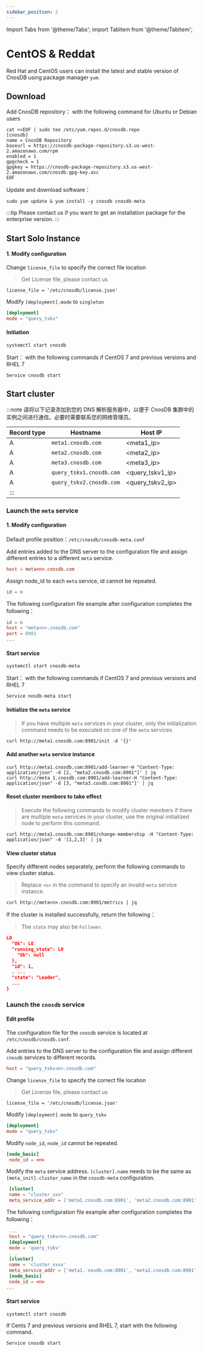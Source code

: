 ```yaml
---
sidebar_position: 2
---
```


Import Tabs from '@theme/Tabs';
import TabItem from '@theme/TabItem';

# CentOS & Reddat

Red Hat and CentOS users can install the latest and stable version of CnosDB using package manager `yum`.

## Download

<Tabs groupId="editions">
<TabItem value="Community" label="社区版">

Add CnosDB repository： with the following command for Ubuntu or Debian users

```shell
cat <<EOF | sudo tee /etc/yum.repos.d/cnosdb.repo
[cnosdb]
name = CnosDB Repository
baseurl = https://cnosdb-package-repository.s3.us-west-2.amazonaws.com/rpm
enabled = 1
gpgcheck = 1
gpgkey = https://cnosdb-package-repository.s3.us-west-2.amazonaws.com/cnosdb.gpg-key.asc
EOF
```

Update and download software：

```shell
sudo yum update & yum install -y cnosdb cnosdb-meta
```


<TabItem value="Enterprise" label="企业版">

:::tip
Please contact us if you want to get an installation package for the enterprise version.
:::




## Start Solo Instance

#### 1. Modify configuration

<Tabs groupId="editions">
<TabItem value="Community" label="社区版">


<TabItem value="Enterprise" label="企业版">

Change `license_file` to specify the correct file location

> Get License file, please contact us

```shell
license_file = '/etc/cnosdb/license.json'
```




Modify `[deployment].mode` to `singleton`

```toml
[deployment]
mode = "query_tskv"
```

#### Initiation

```shell
systemctl start cnosdb
```

Start： with the following commands if CentOS 7 and previous versions and RHEL 7

```shell
Service cnosdb start
```

## Start cluster

:::note
请将以下记录添加到您的 DNS 解析服务器中，以便于 CnosDB 集群中的实例之间进行通信。必要时需要联系您的网络管理员。

| Record type | Hostname                 | Host IP                                                     |
| ----------- | ------------------------ | ----------------------------------------------------------- |
| A           | `meta1.cnosdb.com`       | \<meta1_ip>                            |
| A           | `meta2.cnosdb.com`       | \<meta2_ip>                            |
| A           | `meta3.cnosdb.com`       | \<meta3_ip>                            |
| A           | `query_tskv1.cnosdb.com` | \<query_tskv1_ip> |
| A           | `query_tskv2.cnosdb.com` | \<query_tskv2_ip> |
| :::         |                          |                                                             |

### Launch the `meta` service

#### 1. Modify configuration

Default profile position：`/etc/cnosdb/cnosdb-meta.conf`

Add entries added to the DNS server to the configuration file and assign different entries to a different `meta` service.

```toml
host = meta<n>.cnosdb.com
```

Assign node_id to each `meta` service, id cannot be repeated.

```toml
id = n
```

The following configuration file example after configuration completes the following：

```toml
id = n
host = "meta<n>.cnosdb.com"
port = 8901
...
```

#### Start service

```shell
systemctl start cnosdb-meta
```

Start： with the following commands if CentOS 7 and previous versions and RHEL 7

```shell
Service nosdb-meta start
```

#### Initialize the `meta` service

> If you have multiple `meta` services in your cluster, only the initialization command needs to be executed on one of the `meta` services.

```shell
curl http://meta1.cnosdb.com:8901/init -d '{}'
```

#### Add another `meta` service instance

```shell
curl http://meta1.cnosdb.com:8901/add-learner-H "Content-Type: application/json" -d [2, "meta2.cnosdb.com:8901"]' | jq
curl http://meta 1.cnosdb.com:8901/add-learner-H "Content-Type: application/json" -d [3, "meta3.cosdb.com:8901"]' | jq
```

#### Reset cluster members to take effect

> Execute the following commands to modify cluster members if there are multiple `meta` services in your cluster, use the original initialized node to perform this command.

```shell
curl http://meta1.cnosdb.com:8901/change-membership -H "Content-Type: application/json" -d '[1,2,3]' | jq
```

#### View cluster status

Specify different nodes separately, perform the following commands to view cluster status.

> Replace `<n>` in the command to specify an invalid `meta` service instance.

```shell
curl http://meta<n>.cnosdb.com:8901/metrics | jq
```

If the cluster is installed successfully, return the following：

> The `state` may also be `Follower`.

```json
LO
  "Ok": LO
  "running_state": LO
    "Ok": null
  },
  "id": 1,
  . ...
  "state": "Leader",
  ...
}
```

### Launch the `cnosdb` service

#### Edit profile

The configuration file for the `cnosdb` service is located at `/etc/cnosdb/cnosdb.conf`.

Add entries to the DNS server to the configuration file and assign different `cnosdb` services to different records.

```toml
host = "query_tskv<n>.cnosdb.com"
```

<Tabs groupId="editions">
<TabItem value="Community" label="社区版">


<TabItem value="Enterprise" label="企业版">

Change `license_file` to specify the correct file location

> Get License file, please contact us

```shell
license_file = '/etc/cnosdb/license.json'
```




Modify `[deployment].mode` to `query_tskv`

```toml
[deployment]
mode = "query_tskv"
```

Modify `node_id`, `node_id` cannot be repeated.

```toml
[node_basic]
 node_id = <n>
```

Modify the `meta` service address.
`[cluster].name` needs to be the same as `[meta_init].cluster_name` in the `cnosdb-meta` configuration.

```toml
 [cluster]
 name = "cluster_xxx"
 meta_service_addr = ['meta1.cnosdb.com:8901', 'meta2.cnosdb.com:8901', 'mesta3.cnosdb.com:8901']
```

The following configuration file example after configuration completes the following：

```toml
 ...
 host = "query_tskv<n>.cnosdb.com"
 [deployment]
 mode = 'query_tskv'
 . .
 [cluster]
 name = 'cluster_xxxx'
 meta_service_addr = ['meta1. nosdb.com:8901', 'meta2.cnosdb.com:8901', 'meta3.cnosdb.com:8901']
 [node_basic]
 node_id = <n>
...
```

#### Start service

```shell
systemctl start cnosdb
```

If Cents 7 and previous versions and RHEL 7, start with the following command.

```shell
Service cnosdb start
```
